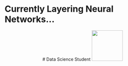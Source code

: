 # Currently Layering Neural Networks...


<p align="center">
  # Data Science Student
  <img width="100" height="100" src="https://github.com/fr3nz99/fr3nz99/assets/91369910/a6baa2c1-b3d3-4a3a-bf3a-0e998cd7b4ef"
</p>

<!--
**fr3nz99/fr3nz99** is a ✨ _special_ ✨ repository because its `README.md` (this file) appears on your GitHub profile.

Here are some ideas to get you started:

- 🔭 I’m currently working on ...
- 🌱 I’m currently learning ...
- 👯 I’m looking to collaborate on ...
- 🤔 I’m looking for help with ...
- 💬 Ask me about ...
- 📫 How to reach me: ...
- 😄 Pronouns: ...
- ⚡ Fun fact: ...
-->

